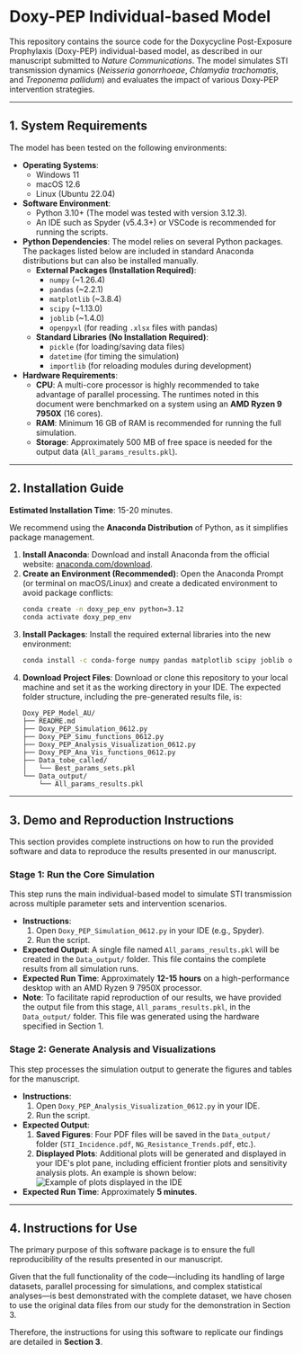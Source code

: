 # **Doxy-PEP Individual-based Model**

This repository contains the source code for the Doxycycline Post-Exposure Prophylaxis (Doxy-PEP) individual-based model, as described in our manuscript submitted to *Nature Communications*. The model simulates STI transmission dynamics (*Neisseria gonorrhoeae*, *Chlamydia trachomatis*, and *Treponema pallidum*) and evaluates the impact of various Doxy-PEP intervention strategies.

***

## **1. System Requirements**

The model has been tested on the following environments:

* **Operating Systems**:
    * Windows 11
    * macOS 12.6
    * Linux (Ubuntu 22.04)
* **Software Environment**:
    * Python 3.10+ (The model was tested with version 3.12.3).
    * An IDE such as Spyder (v5.4.3+) or VSCode is recommended for running the scripts.
* **Python Dependencies**:
    The model relies on several Python packages. The packages listed below are included in standard Anaconda distributions but can also be installed manually.
    * **External Packages (Installation Required)**:
        * `numpy` (~1.26.4)
        * `pandas` (~2.2.1)
        * `matplotlib` (~3.8.4)
        * `scipy` (~1.13.0)
        * `joblib` (~1.4.0)
        * `openpyxl` (for reading `.xlsx` files with pandas)
    * **Standard Libraries (No Installation Required)**:
        * `pickle` (for loading/saving data files)
        * `datetime` (for timing the simulation)
        * `importlib` (for reloading modules during development)
* **Hardware Requirements**:
    * **CPU**: A multi-core processor is highly recommended to take advantage of parallel processing. The runtimes noted in this document were benchmarked on a system using an **AMD Ryzen 9 7950X** (16 cores).
    * **RAM**: Minimum 16 GB of RAM is recommended for running the full simulation.
    * **Storage**: Approximately 500 MB of free space is needed for the output data (`All_params_results.pkl`).

***

## **2. Installation Guide**

**Estimated Installation Time**: 15-20 minutes.

We recommend using the **Anaconda Distribution** of Python, as it simplifies package management.

1.  **Install Anaconda**: Download and install Anaconda from the official website: [anaconda.com/download](https://www.anaconda.com/download).
2.  **Create an Environment (Recommended)**: Open the Anaconda Prompt (or terminal on macOS/Linux) and create a dedicated environment to avoid package conflicts:
    ```bash
    conda create -n doxy_pep_env python=3.12
    conda activate doxy_pep_env
    ```
3.  **Install Packages**: Install the required external libraries into the new environment:
    ```bash
    conda install -c conda-forge numpy pandas matplotlib scipy joblib openpyxl
    ```
4.  **Download Project Files**: Download or clone this repository to your local machine and set it as the working directory in your IDE. The expected folder structure, including the pre-generated results file, is:
    ```
    Doxy_PEP_Model_AU/
    ├── README.md
    ├── Doxy_PEP_Simulation_0612.py
    ├── Doxy_PEP_Simu_functions_0612.py
    ├── Doxy_PEP_Analysis_Visualization_0612.py
    ├── Doxy_PEP_Ana_Vis_functions_0612.py
    ├── Data_tobe_called/
    │   └── Best_params_sets.pkl
    └── Data_output/
        └── All_params_results.pkl
    ```

***

## **3. Demo and Reproduction Instructions**

This section provides complete instructions on how to run the provided software and data to reproduce the results presented in our manuscript.

### **Stage 1: Run the Core Simulation**

This step runs the main individual-based model to simulate STI transmission across multiple parameter sets and intervention scenarios.

* **Instructions**:
    1.  Open `Doxy_PEP_Simulation_0612.py` in your IDE (e.g., Spyder).
    2.  Run the script.
* **Expected Output**: A single file named `All_params_results.pkl` will be created in the `Data_output/` folder. This file contains the complete results from all simulation runs.
* **Expected Run Time**: Approximately **12-15 hours** on a high-performance desktop with an AMD Ryzen 9 7950X processor.
* **Note**: To facilitate rapid reproduction of our results, we have provided the output file from this stage, `All_params_results.pkl`, in the `Data_output/` folder. This file was generated using the hardware specified in Section 1.

### **Stage 2: Generate Analysis and Visualizations**

This step processes the simulation output to generate the figures and tables for the manuscript.

* **Instructions**:
    1.  Open `Doxy_PEP_Analysis_Visualization_0612.py` in your IDE.
    2.  Run the script.
* **Expected Output**:
    1.  **Saved Figures**: Four PDF files will be saved in the `Data_output/` folder (`STI_Incidence.pdf`, `NG_Resistance_Trends.pdf`, etc.).
    2.  **Displayed Plots**: Additional plots will be generated and displayed in your IDE's plot pane, including efficient frontier plots and sensitivity analysis plots. An example is shown below:
        ![Example of plots displayed in the IDE](Data_output/Expected_outputs_in_spyder.png)
* **Expected Run Time**: Approximately **5 minutes**.

***

## **4. Instructions for Use**

The primary purpose of this software package is to ensure the full reproducibility of the results presented in our manuscript.

Given that the full functionality of the code—including its handling of large datasets, parallel processing for simulations, and complex statistical analyses—is best demonstrated with the complete dataset, we have chosen to use the original data files from our study for the demonstration in Section 3.

Therefore, the instructions for using this software to replicate our findings are detailed in **Section 3**.
